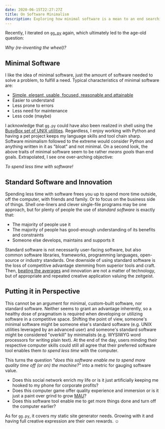 ```yaml
---
date: 2020-06-15T22:27:27Z
title: On Software Minimalism
description: Exploring how minimal software is a mean to an end searching for quality software.
---
```


Recently, I iterated on [`gg.py`](https://ooz.github.io/ggpy/) again, which ultimately led to the age-old question:

*Why (re-inventing the wheel)?*

## Minimal Software

I like the idea of minimal software, just the amount of software needed to solve a problem, to fulfill a need. Typical characteristics of minimal software are:

* [Simple, elegant, usable, focused, reasonable and attainable](https://suckless.org/philosophy/)
* Easier to understand
* Less prone to errors
* Less need for maintenance
* Less code (maybe)

I acknowledge that `gg.py` could have also been realized in shell using the [BusyBox set of UNIX utilities](https://busybox.net/).
Regardless, I enjoy working with Python and having a pet project keeps my language skills and tool chain sharp.
Software minimalism followed to the extreme would consider Python and anything written in it as "bloat" and not minimal. On a second look, the above traits of minimal software seem to be rather *means goals* than end goals. Extrapolated, I see one over-arching objective:

*To spend less time with software!*

## Standard Software and Innovation

Spending less time with software frees you up to spend more time outside, off the computer, with friends and family. Or to focus on the business side of things. Shell one-liners and clever single-file programs may be one approach, but for plenty of people the use of *standard software* is exactly that:

* The majority of people use it
* The majority of people has good-enough understanding of its benefits and constraints
* Someone else develops, maintains and supports it

Standard software is not necessarily user-facing software, but also common software libraries, frameworks, programming languages, open-source or industry standards.
One downside of using standard software is the loss of competitive advantage stemming from superior tools and craft. Then, [beating the averages](http://www.paulgraham.com/avg.html) and innovation are not a matter of technology, but of appropriate and repeated creative application valuing the zeitgeist.

## Putting it in Perspective

This cannot be an argument for minimal, custom-built software, nor standard software. Neither seems to grant an advantage inherently, so a healthy dose of pragmatism is required when developing or utilizing software in a competitive space.
Shifting the point of view, someone's minimal software might be someone else's standard software (e.g. UNIX utilities leveraged by an advanced user) and someone's standard software might be considered "overkill" by minimalists (e.g. WYSIWYG word processors for writing plain text).
At the end of the day, users minding their respective computer skills could still all agree that their preferred software tool enables them *to spend less time* with the computer.

This turns the question *"does this software enable me to spend more quality time off (or on) the machine?"* into a metric for gauging software value.

* Does this social network enrich my life or is it just artificially keeping me hooked to my phone for corporate profits?
* Does this computer game offer quality experience and immersion or is it just a paint over grind to grow [MAU](https://www.investopedia.com/terms/m/monthly-active-user-mau.asp)?
* Does this software tool enable me to get more things done and turn off the computer earlier?

As for `gg.py`, it covers my static site generator needs. Growing with it and having full creative expression are their own rewards. ☺
